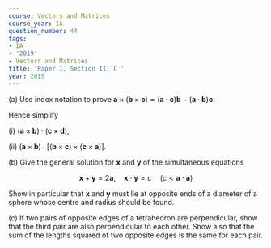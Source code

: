 ```yaml
---
course: Vectors and Matrices
course_year: IA
question_number: 44
tags:
- IA
- '2019'
- Vectors and Matrices
title: 'Paper 1, Section II, C '
year: 2019
---
```




(a) Use index notation to prove $\mathbf{a} \times(\mathbf{b} \times \mathbf{c})=(\mathbf{a} \cdot \mathbf{c}) \mathbf{b}-(\mathbf{a} \cdot \mathbf{b}) \mathbf{c}$.

Hence simplify

(i) $(\mathbf{a} \times \mathbf{b}) \cdot(\mathbf{c} \times \mathbf{d})$,

(ii) $(\mathbf{a} \times \mathbf{b}) \cdot[(\mathbf{b} \times \mathbf{c}) \times(\mathbf{c} \times \mathbf{a})]$.

(b) Give the general solution for $\mathbf{x}$ and $\mathbf{y}$ of the simultaneous equations

$$\mathbf{x}+\mathbf{y}=2 \mathbf{a}, \quad \mathbf{x} \cdot \mathbf{y}=c \quad(c<\mathbf{a} \cdot \mathbf{a})$$

Show in particular that $\mathbf{x}$ and $\mathbf{y}$ must lie at opposite ends of a diameter of a sphere whose centre and radius should be found.

(c) If two pairs of opposite edges of a tetrahedron are perpendicular, show that the third pair are also perpendicular to each other. Show also that the sum of the lengths squared of two opposite edges is the same for each pair.